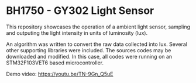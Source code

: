# BH1750 - GY302 Light Sensor 

This repository showcases the operation of a ambient light sensor, sampling and outputing the light intensity in units of luminosity (lux). 

An algorithm was written to convert the raw data collected into lux. Several other supporting libraries were included. The sources codes may be downloaded and modified. In this case, all codes were running on an STM32F103VET6 based microcontroller. 

Demo video: https://youtu.be/TN-9Gn_Q5uE

